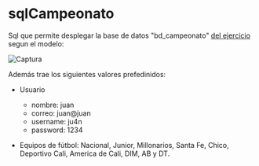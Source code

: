 # sqlCampeonato
Sql que permite desplegar la base de datos "bd_campeonato" [del ejercicio](https://github.com/JuanDiegoSuarezLondono/campeonato/blob/master/README.md) segun el modelo:

![Captura](https://user-images.githubusercontent.com/89165682/130343390-6f94146a-164d-46d7-83a8-32d346eb27e4.PNG)

Además trae los siguientes valores prefedinidos:

- Usuario
  - nombre: juan
  - correo: juan@juan
  - username: ju4n
  - password: 1234

- Equipos de fútbol: Nacional, Junior, Millonarios, Santa Fe, Chico, Deportivo Cali, America de Cali, DIM, AB y DT.
